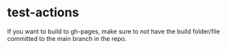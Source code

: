 # test-actions

If you want to build to gh-pages, make sure to _not_ have the build folder/file committed to the main branch in the repo.
